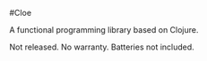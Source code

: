 #Cloe

A functional programming library based on Clojure.

Not released.  No warranty.  Batteries not included.
